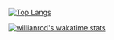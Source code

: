 [![Top Langs](https://github-readme-stats.vercel.app/api/top-langs/?username=TAEYOUNGY00N)](https://github.com/anuraghazra/github-readme-stats)





[![willianrod's wakatime stats](https://github-readme-stats.vercel.app/api/wakatime?username=TAEYOUNGY00N)](https://github.com/anuraghazra/github-readme-stats)
